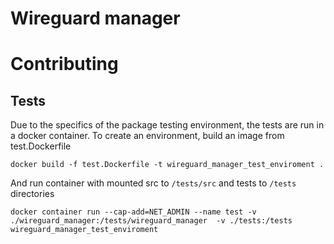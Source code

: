 
<h1>Wireguard manager</h1>

<h1>Contributing</h1>
<h2>Tests</h2>
Due to the specifics of the package testing environment, the tests are run in a docker container. To create an environment, build an image from test.Dockerfile

```shell
docker build -f test.Dockerfile -t wireguard_manager_test_enviroment .
```

And run container with mounted src to ```/tests/src``` and tests to ```/tests``` directories

```shell
docker container run --cap-add=NET_ADMIN --name test -v ./wireguard_manager:/tests/wireguard_manager  -v ./tests:/tests wireguard_manager_test_enviroment
```
